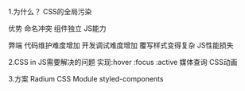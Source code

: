 1.为什么？
CSS的全局污染

优势
命名冲突
组件独立
JS能力

弊端
代码维护难度增加
开发调试难度增加
覆写样式变得复杂
JS性能损失

2.CSS in JS需要解决的问题
实现:hover :focus :active
媒体查询
CSS动画

3.方案
Radium
CSS Module
styled-components